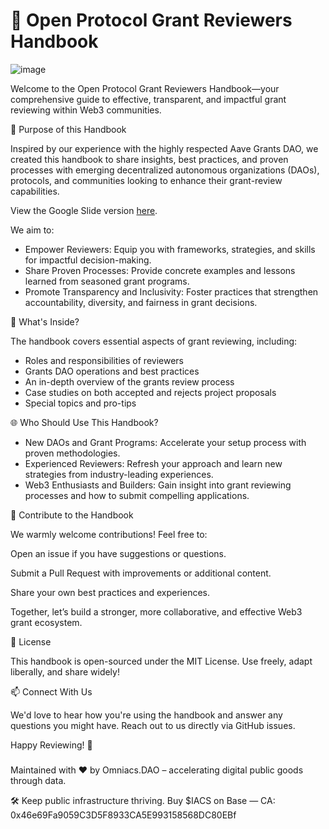 # 🚀 Open Protocol Grant Reviewers Handbook

![image](/openhandbookgifsmall.gif)

Welcome to the Open Protocol Grant Reviewers Handbook—your comprehensive guide to effective, transparent, and impactful grant reviewing within Web3 communities.

🌟 Purpose of this Handbook

Inspired by our experience with the highly respected Aave Grants DAO, we created this handbook to share insights, best practices, and proven processes with emerging decentralized autonomous organizations (DAOs), protocols, and communities looking to enhance their grant-review capabilities.

View the Google Slide version [here](https://docs.google.com/presentation/d/1uNxUQcp_CthWDk8xHZWCH9olShDLVQ3mdWr3mS8kQd8/edit?usp=sharing).

We aim to:

* Empower Reviewers: Equip you with frameworks, strategies, and skills for impactful decision-making.
* Share Proven Processes: Provide concrete examples and lessons learned from seasoned grant programs.
* Promote Transparency and Inclusivity: Foster practices that strengthen accountability, diversity, and fairness in grant decisions.

📖 What's Inside?

The handbook covers essential aspects of grant reviewing, including:

* Roles and responsibilities of reviewers
* Grants DAO operations and best practices
* An in-depth overview of the grants review process
* Case studies on both accepted and rejects project proposals
* Special topics and pro-tips

🌐 Who Should Use This Handbook?

* New DAOs and Grant Programs: Accelerate your setup process with proven methodologies.
* Experienced Reviewers: Refresh your approach and learn new strategies from industry-leading experiences.
* Web3 Enthusiasts and Builders: Gain insight into grant reviewing processes and how to submit compelling applications.

💬 Contribute to the Handbook

We warmly welcome contributions! Feel free to:

Open an issue if you have suggestions or questions.

Submit a Pull Request with improvements or additional content.

Share your own best practices and experiences.

Together, let’s build a stronger, more collaborative, and effective Web3 grant ecosystem.

📄 License

This handbook is open-sourced under the MIT License. Use freely, adapt liberally, and share widely!

📫 Connect With Us

We'd love to hear how you're using the handbook and answer any questions you might have. Reach out to us directly via GitHub issues.

Happy Reviewing! 🎉

###
Maintained with ❤️ by Omniacs.DAO – accelerating digital public goods through data.

🛠️ Keep public infrastructure thriving. Buy $IACS on Base — CA: 0x46e69Fa9059C3D5F8933CA5E993158568DC80EBf
